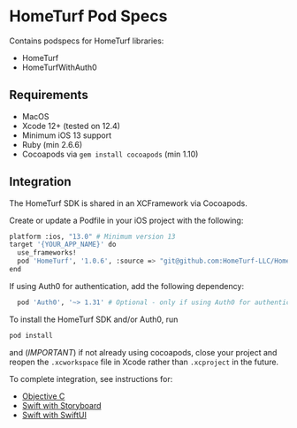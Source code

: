# HomeTurf Pod Specs

Contains podspecs for HomeTurf libraries:

- HomeTurf
- HomeTurfWithAuth0

## Requirements

- MacOS
- Xcode 12+ (tested on 12.4)
- Minimum iOS 13 support
- Ruby (min 2.6.6)
- Cocoapods via `gem install cocoapods` (min 1.10)

## Integration

The HomeTurf SDK is shared in an XCFramework via Cocoapods.

Create or update a Podfile in your iOS project with the following:

```.sh
platform :ios, "13.0" # Minimum version 13
target '{YOUR_APP_NAME}' do
  use_frameworks!
  pod 'HomeTurf', '1.0.6', :source => "git@github.com:HomeTurf-LLC/HomeTurfPodspecs.git"
end

```

If using Auth0 for authentication, add the following dependency:

```.sh
  pod 'Auth0', '~> 1.31' # Optional - only if using Auth0 for authentication
```

To install the HomeTurf SDK and/or Auth0, run

```.sh
pod install
```

and (*IMPORTANT*) if not already using cocoapods, close your project and reopen the `.xcworkspace` file in Xcode rather than `.xcproject` in the future.

To complete integration, see instructions for:

- [Objective C](./setup-objective-c)
- [Swift with Storyboard](./setup-swift-storyboard)
- [Swift with SwiftUI](./setup-swift-swiftui)
